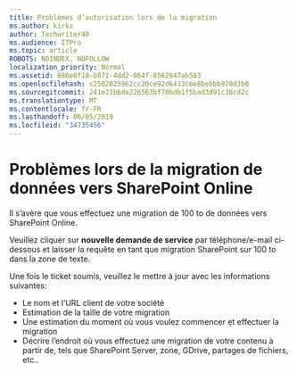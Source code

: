 ```yaml
---
title: Problèmes d’autorisation lors de la migration
ms.author: kirks
author: Techwriter40
ms.audience: ITPro
ms.topic: article
ROBOTS: NOINDEX, NOFOLLOW
localization_priority: Normal
ms.assetid: 686e8f18-b871-4dd2-864f-8562947ab583
ms.openlocfilehash: c2502825962cc20ce92d6433c6e8bebbb978d3b0
ms.sourcegitcommit: 241e21b6da226563bf70bdb1f5bad3d91c38cd2c
ms.translationtype: MT
ms.contentlocale: fr-FR
ms.lasthandoff: 06/05/2019
ms.locfileid: "34735456"
---
```

# <a name="issues-while-migrating-data-to-sharepoint-online"></a>Problèmes lors de la migration de données vers SharePoint Online

Il s’avère que vous effectuez une migration de 100 to de données vers SharePoint Online.

Veuillez cliquer sur **nouvelle demande de service** par téléphone/e-mail ci-dessous et laisser la requête en tant que migration SharePoint sur 100 to dans la zone de texte.

Une fois le ticket soumis, veuillez le mettre à jour avec les informations suivantes: 

- Le nom et l’URL client de votre société
- Estimation de la taille de votre migration
- Une estimation du moment où vous voulez commencer et effectuer la migration
- Décrire l’endroit où vous effectuez une migration de votre contenu à partir de, tels que SharePoint Server, zone, GDrive, partages de fichiers, etc..


  

